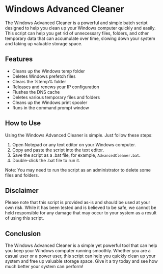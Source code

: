 # Windows Advanced Cleaner

The Windows Advanced Cleaner is a powerful and simple batch script designed to help you clean up your Windows computer quickly and easily. This script can help you get rid of unnecessary files, folders, and other temporary data that can accumulate over time, slowing down your system and taking up valuable storage space.

## Features

-   Cleans up the Windows temp folder
-   Deletes Windows prefetch files
-   Clears the %temp% folder
-   Releases and renews your IP configuration
-   Flushes the DNS cache
-   Deletes various temporary files and folders
-   Cleans up the Windows print spooler
-   Runs in the command prompt window

## How to Use

Using the Windows Advanced Cleaner is simple. Just follow these steps:

1.  Open Notepad or any text editor on your Windows computer.
2.  Copy and paste the script into the text editor.
3.  Save the script as a .bat file, for example, `AdvancedCleaner.bat`.
4.  Double-click the .bat file to run it.

Note: You may need to run the script as an administrator to delete some files and folders.

## Disclaimer

Please note that this script is provided as-is and should be used at your own risk. While it has been tested and is believed to be safe, we cannot be held responsible for any damage that may occur to your system as a result of using this script.

## Conclusion

The Windows Advanced Cleaner is a simple yet powerful tool that can help you keep your Windows computer running smoothly. Whether you are a casual user or a power user, this script can help you quickly clean up your system and free up valuable storage space. Give it a try today and see how much better your system can perform!

